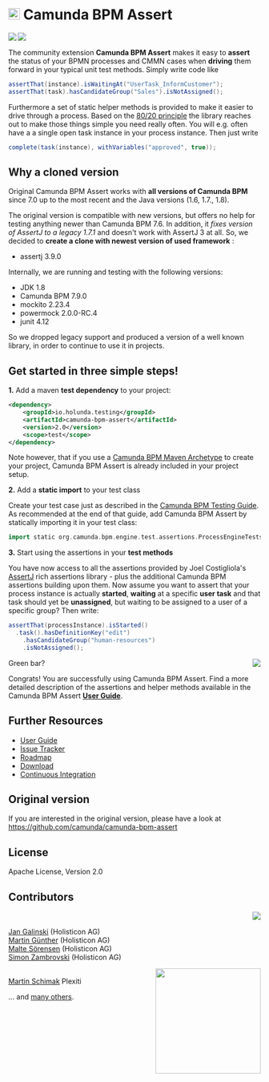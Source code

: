 # <img src="http://camunda.github.io/camunda-bpm-assert/resources/images/camunda.png" width="23" height="23"></img>&nbsp;Camunda BPM Assert


<img src="https://travis-ci.org/holunda-io/camunda-bpm-assert.svg?branch=master" align="left"/>
<a href="https://maven-badges.herokuapp.com/maven-central/io.holunda.testing/camunda-bpm-assert"><img src="https://maven-badges.herokuapp.com/maven-central/io.holunda.testing/camunda-bpm-assert/badge.svg" align="left"/></a>

<br>

The community extension **Camunda BPM Assert** makes it easy to **assert** the status of your BPMN processes and CMMN cases when **driving** them forward in your typical unit test methods. Simply write code like

```groovy
assertThat(instance).isWaitingAt("UserTask_InformCustomer");
assertThat(task).hasCandidateGroup("Sales").isNotAssigned();
```

Furthermore a set of static helper methods is provided to make it easier to drive through a process. Based on the [80/20 principle](https://en.wikipedia.org/wiki/Pareto_principle) the library reaches out to make those things simple you need really often. You will e.g. often have a a single open task instance in your process instance. Then just write
 
```groovy
complete(task(instance), withVariables("approved", true));
```

## Why a cloned version

Original Camunda BPM Assert works with **all versions of Camunda BPM** since 7.0 up to the most 
recent and the Java versions (1.6, 1.7., 1.8).

The original version is compatible with new versions, but offers no help for testing anything newer 
than Camunda BPM 7.6. In addition, it *fixes version of AssertJ to a legacy 1.7.1* and doesn't work with 
AssertJ 3 at all. So, we decided to **create a clone with newest version of used framework** :
 * assertj 3.9.0

Internally, we are running and testing with the following versions:

 * JDK 1.8
 * Camunda BPM 7.9.0
 * mockito 2.23.4 
 * powermock 2.0.0-RC.4
 * junit 4.12

So we dropped legacy support and produced a version of a well known library, in order to continue to use it in projects.

## Get started in three simple steps!


**1.** Add a maven **test dependency** to your project:

```xml  
<dependency>
    <groupId>io.holunda.testing</groupId>
    <artifactId>camunda-bpm-assert</artifactId>
    <version>2.0</version>
    <scope>test</scope>
</dependency>
```

Note however, that if you use a [Camunda BPM Maven Archetype](https://docs.camunda.org/manual/latest/user-guide/process-applications/maven-archetypes/) to create your project, Camunda BPM Assert is already included in your project setup.

**2.** Add a **static import** to your test class

Create your test case just as described in the [Camunda BPM Testing Guide](https://docs.camunda.org/manual/latest/user-guide/testing/). As recommended at the end of that guide, add Camunda BPM Assert by statically importing it in your test class:

```groovy  
import static org.camunda.bpm.engine.test.assertions.ProcessEngineTests.*;
```

**3.** Start using the assertions in your **test methods**

You have now access to all the assertions provided by Joel Costigliola's 
[AssertJ](http://joel-costigliola.github.io/assertj/) rich assertions library - 
plus the additional Camunda BPM assertions building upon them. Now assume you want to 
assert that your process instance is actually **started**, **waiting** at a 
specific **user task** and that task should yet be **unassigned**, 
but waiting to be assigned to a user of a specific group? Then write:

```groovy
assertThat(processInstance).isStarted()
  .task().hasDefinitionKey("edit")
    .hasCandidateGroup("human-resources")
    .isNotAssigned();
```

<img src="http://camunda.github.io/camunda-bpm-assert/resources/images/green-bar.png" align="right"></img> Green bar? 

Congrats! You are successfully using Camunda BPM Assert. Find a more detailed description of the assertions and helper methods available in the Camunda BPM Assert [**User Guide**](./camunda-bpm-assert/README.md).

## Further Resources

* [User Guide](./camunda-bpm-assert/README.md) 
* [Issue Tracker](https://github.com/holunda-io/camunda-bpm-assert/issues) 
* [Roadmap](https://github.com/camunda/holunda-io/issues/milestones?state=open&with_issues=no) 
* [Download](https://github.com/holunda-io/camunda-bpm-assert/releases)
* [Continuous Integration](https://travis-ci.org/holunda-io/camunda-bpm-assert)

## Original version

If you are interested in the original version, please have a look at https://github.com/camunda/camunda-bpm-assert

## License

Apache License, Version 2.0

## Contributors

<a href="http://www.holisticon.de"><img src="https://www.holisticon.de/wp-content/uploads/2013/05/holisticon-logo-hamburg.gif" align="right" /></a><br>

[Jan Galinski](https://github.com/jangalinski) (Holisticon AG)<br>
[Martin Günther](https://github.com/margue) (Holisticon AG)<br>
[Malte Sörensen](https://github.com/malteser) (Holisticon AG)<br>
[Simon Zambrovski](https://github.com/zambrovski) (Holisticon AG)

<a href="http://plexiti.com"><img src="http://plexiti.com/en/img/logo.png" align="right" width="210"></img></a><br>
[Martin Schimak](https://github.com/martinschimak) Plexiti

... and [many others](https://github.com/camunda/camunda-bpm-assert/graphs/contributors). 

